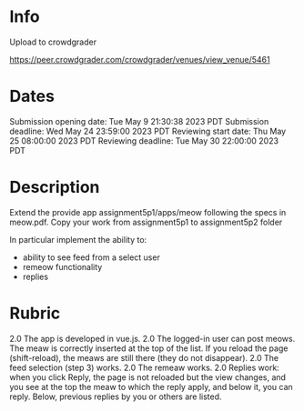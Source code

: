 # Info

Upload to crowdgrader

https://peer.crowdgrader.com/crowdgrader/venues/view_venue/5461

# Dates

Submission opening date: 	Tue May 9 21:30:38 2023 PDT
Submission deadline: 	Wed May 24 23:59:00 2023 PDT
Reviewing start date: 	Thu May 25 08:00:00 2023 PDT
Reviewing deadline: 	Tue May 30 22:00:00 2023 PDT

# Description

Extend the provide app assignment5p1/apps/meow following the specs in meow.pdf.
Copy your work from assignment5p1 to assignment5p2 folder

In particular implement the ability to:
- ability to see feed from a select user
- remeow functionality
- replies

# Rubric

2.0	The app is developed in vue.js.
2.0	The logged-in user can post meows. The meaw is correctly inserted at the top of the list. If you reload the page (shift-reload), the meaws are still there (they do not disappear).
2.0	The feed selection (step 3) works.
2.0	The remeaw works.
2.0	Replies work: when you click Reply, the page is not reloaded but the view changes, and you see at the top the meaw to which the reply apply, and below it, you can reply. Below, previous replies by you or others are listed.